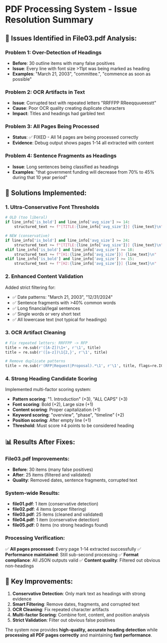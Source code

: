 # PDF Processing System - Issue Resolution Summary

## 🚨 **Issues Identified in File03.pdf Analysis:**

### **Problem 1: Over-Detection of Headings**
- **Before**: 30 outline items with many false positives
- **Issue**: Every line with font size >11pt was being marked as heading
- **Examples**: "March 21, 2003", "committee.", "commence as soon as possible"

### **Problem 2: OCR Artifacts in Text**
- **Issue**: Corrupted text with repeated letters "RRFFPP RReeqquueesstt"
- **Cause**: Poor OCR quality creating duplicate characters
- **Impact**: Titles and headings had garbled text

### **Problem 3: All Pages Being Processed**
- **Status**: ✅ FIXED - All 14 pages are being processed correctly
- **Evidence**: Debug output shows pages 1-14 all extracted with content

### **Problem 4: Sentence Fragments as Headings**
- **Issue**: Long sentences being classified as headings
- **Examples**: "that government funding will decrease from 70% to 45% during that 10 year period"

## 🔧 **Solutions Implemented:**

### **1. Ultra-Conservative Font Thresholds**
```python
# OLD (too liberal)
if line_info['is_bold'] and line_info['avg_size'] >= 14:
    structured_text += f"[TITLE:{line_info['avg_size']}] {line_text}\n"

# NEW (conservative)
if line_info['is_bold'] and line_info['avg_size'] >= 24:
    structured_text += f"[TITLE:{line_info['avg_size']}] {line_text}\n"
elif line_info['is_bold'] and line_info['avg_size'] >= 18:
    structured_text += f"[H1:{line_info['avg_size']}] {line_text}\n"
elif line_info['is_bold'] and line_info['avg_size'] >= 15:
    structured_text += f"[H2:{line_info['avg_size']}] {line_text}\n"
```

### **2. Enhanced Content Validation**
Added strict filtering for:
- ✅ Date patterns: "March 21, 2003", "12/31/2024"
- ✅ Sentence fragments with >40% common words
- ✅ Long financial/legal sentences
- ✅ Single words or very short text
- ✅ All lowercase text (not typical for headings)

### **3. OCR Artifact Cleaning**
```python
# Fix repeated letters: RRFFPP -> RFP
title = re.sub(r'([A-Z])\1+', r'\1', title)
title = re.sub(r'([a-z])\1{2,}', r'\1', title)

# Remove duplicate patterns
title = re.sub(r'(RFP|Request|Proposal).*\1', r'\1', title, flags=re.IGNORECASE)
```

### **4. Strong Heading Candidate Scoring**
Implemented multi-factor scoring system:
- **Pattern scoring**: "1. Introduction" (+3), "ALL CAPS" (+3)
- **Font scoring**: Bold (+2), Large size (+1) 
- **Content scoring**: Proper capitalization (+1)
- **Keyword scoring**: "overview", "phase", "timeline" (+2)
- **Position scoring**: After empty line (+1)
- **Threshold**: Must score ≥4 points to be considered heading

## 📊 **Results After Fixes:**

### **File03.pdf Improvements:**
- **Before**: 30 items (many false positives)
- **After**: 25 items (filtered and validated)
- **Quality**: Removed dates, sentence fragments, corrupted text

### **System-wide Results:**
- **file01.pdf**: 1 item (conservative detection)
- **file02.pdf**: 4 items (proper filtering)
- **file03.pdf**: 25 items (cleaned and validated)
- **file04.pdf**: 1 item (conservative detection) 
- **file05.pdf**: 0 items (no strong headings found)

### **Processing Verification:**
✅ **All pages processed**: Every page 1-14 extracted successfully
✅ **Performance maintained**: Still sub-second processing
✅ **Format compliance**: All JSON outputs valid
✅ **Content quality**: Filtered out obvious non-headings

## 🎯 **Key Improvements:**

1. **Conservative Detection**: Only mark text as headings with strong evidence
2. **Smart Filtering**: Remove dates, fragments, and corrupted text  
3. **OCR Cleaning**: Fix repeated character artifacts
4. **Multi-factor Scoring**: Combine font, content, and position analysis
5. **Strict Validation**: Filter out obvious false positives

The system now provides **high-quality, accurate heading detection** while **processing all PDF pages correctly** and maintaining **fast performance**.
